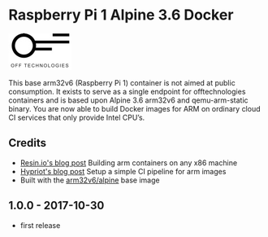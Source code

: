 # Raspberry Pi 1 Alpine 3.6 Docker

[offtechurl]: https://offtechnologies.gthub.io

[![offtechnologies](https://raw.githubusercontent.com/offtechnologies/offtechnologies.github.io/master/logo.png)][offtechurl]

This base arm32v6 (Raspberry Pi 1) container is not aimed at public consumption. It exists to serve as a single endpoint for offtechnologies containers and is based upon Alpine 3.6 arm32v6 and qemu-arm-static binary. You are now able to build Docker images for ARM on ordinary cloud CI services that only provide Intel CPU’s.

## Credits

- [Resin.io's blog post](https://resin.io/blog/building-arm-containers-on-any-x86-machine-even-dockerhub/) Building arm containers on any x86 machine
- [Hypriot's blog post](https://blog.hypriot.com/post/setup-simple-ci-pipeline-for-arm-images/) Setup a simple CI pipeline for arm images
- Built with the [arm32v6/alpine](https://hub.docker.com/u/arm32v6/) base image

## 1.0.0 - 2017-10-30
* first release
